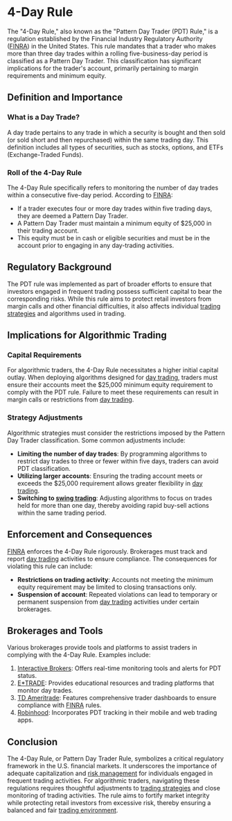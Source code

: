 # 4-Day Rule

The "4-Day Rule," also known as the "Pattern Day Trader (PDT) Rule," is a regulation established by the Financial Industry Regulatory Authority ([FINRA](../f/finra.md)) in the United States. This rule mandates that a trader who makes more than three day trades within a rolling five-business-day period is classified as a Pattern Day Trader. This classification has significant implications for the trader's account, primarily pertaining to margin requirements and minimum equity.

## Definition and Importance

### What is a Day Trade?

A day trade pertains to any trade in which a security is bought and then sold (or sold short and then repurchased) within the same trading day. This definition includes all types of securities, such as stocks, options, and ETFs (Exchange-Traded Funds).

### Roll of the 4-Day Rule

The 4-Day Rule specifically refers to monitoring the number of day trades within a consecutive five-day period. According to [FINRA](../f/finra.md):
- If a trader executes four or more day trades within five trading days, they are deemed a Pattern Day Trader.
- A Pattern Day Trader must maintain a minimum equity of $25,000 in their trading account.
- This equity must be in cash or eligible securities and must be in the account prior to engaging in any day-trading activities.

## Regulatory Background

The PDT rule was implemented as part of broader efforts to ensure that investors engaged in frequent trading possess sufficient capital to bear the corresponding risks. While this rule aims to protect retail investors from margin calls and other financial difficulties, it also affects individual [trading strategies](../t/trading_strategies.md) and algorithms used in trading.

## Implications for Algorithmic Trading

### Capital Requirements

For algorithmic traders, the 4-Day Rule necessitates a higher initial capital outlay. When deploying algorithms designed for [day trading](../d/day_trading.md), traders must ensure their accounts meet the $25,000 minimum equity requirement to comply with the PDT rule. Failure to meet these requirements can result in margin calls or restrictions from [day trading](../d/day_trading.md).

### Strategy Adjustments

Algorithmic strategies must consider the restrictions imposed by the Pattern Day Trader classification. Some common adjustments include:
- **Limiting the number of day trades**: By programming algorithms to restrict day trades to three or fewer within five days, traders can avoid PDT classification.
- **Utilizing larger accounts**: Ensuring the trading account meets or exceeds the $25,000 requirement allows greater flexibility in [day trading](../d/day_trading.md).
- **Switching to [swing trading](../s/swing_trading.md)**: Adjusting algorithms to focus on trades held for more than one day, thereby avoiding rapid buy-sell actions within the same trading period.

## Enforcement and Consequences

[FINRA](../f/finra.md) enforces the 4-Day Rule rigorously. Brokerages must track and report [day trading](../d/day_trading.md) activities to ensure compliance. The consequences for violating this rule can include:
- **Restrictions on trading activity**: Accounts not meeting the minimum equity requirement may be limited to closing transactions only.
- **Suspension of account**: Repeated violations can lead to temporary or permanent suspension from [day trading](../d/day_trading.md) activities under certain brokerages.

## Brokerages and Tools

Various brokerages provide tools and platforms to assist traders in complying with the 4-Day Rule. Examples include:

1. [Interactive Brokers](https://www.interactivebrokers.com/en/home.php): Offers real-time monitoring tools and alerts for PDT status.
2. [E*TRADE](https://us.etrade.com/home): Provides educational resources and trading platforms that monitor day trades.
3. [TD Ameritrade](https://www.tdameritrade.com/home.page): Features comprehensive trader dashboards to ensure compliance with [FINRA](../f/finra.md) rules.
4. [Robinhood](https://robinhood.com/us/en/): Incorporates PDT tracking in their mobile and web trading apps.

## Conclusion

The 4-Day Rule, or Pattern Day Trader Rule, symbolizes a critical regulatory framework in the U.S. financial markets. It underscores the importance of adequate capitalization and [risk management](../r/risk_management.md) for individuals engaged in frequent trading activities. For algorithmic traders, navigating these regulations requires thoughtful adjustments to [trading strategies](../t/trading_strategies.md) and close monitoring of trading activities. The rule aims to fortify market integrity while protecting retail investors from excessive risk, thereby ensuring a balanced and fair [trading environment](../t/trading_environment.md).
